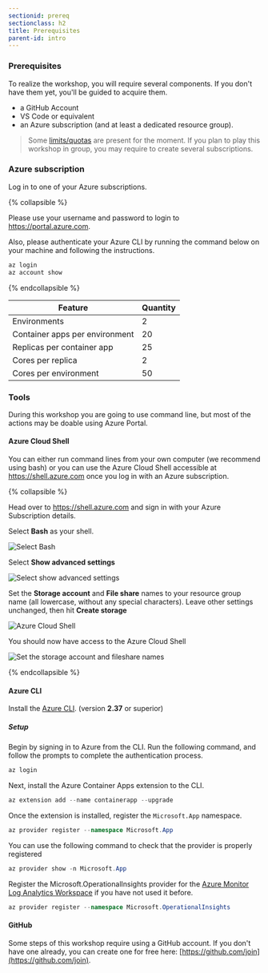 ```yaml
---
sectionid: prereq
sectionclass: h2
title: Prerequisites
parent-id: intro
---
```



### Prerequisites

To realize the workshop, you will require several components. If you don't have them yet, you'll be guided to acquire them.

- a GitHub Account
- VS Code or equivalent
- an Azure subscription (and at least a dedicated resource group).

> Some [limits/quotas](https://docs.microsoft.com/en-us/azure/container-apps/quotas) are present for the moment. If you plan to play this workshop in group, you may require to create several subscriptions.

### Azure subscription

Log in to one of your Azure subscriptions.

{% collapsible %}

Please use your username and password to login to <https://portal.azure.com>.

Also, please authenticate your Azure CLI by running the command below on your machine and following the instructions.

``` bash
az login
az account show
```

{% endcollapsible %}

| Feature | Quantity |
|---|---|
| Environments | 2 |
| Container apps per environment | 20 |
| Replicas per container app | 25 |
| Cores per replica | 2 |
| Cores per environment | 50 |

### Tools

During this workshop you are going to use command line, but most of the actions may be doable using Azure Portal. 

#### Azure Cloud Shell

You can either run command lines from your own computer (we recommend using bash) or you can use the Azure Cloud Shell accessible at <https://shell.azure.com> once you log in with an Azure subscription.

{% collapsible %}

Head over to <https://shell.azure.com> and sign in with your Azure Subscription details.

Select **Bash** as your shell.

![Select Bash](/media/intro/0-bash.png)

Select **Show advanced settings**

![Select show advanced settings](/media/intro/1-mountstorage-advanced.png)

Set the **Storage account** and **File share** names to your resource group name (all lowercase, without any special characters). Leave other settings unchanged, then hit **Create storage**

![Azure Cloud Shell](/media/intro/2-storageaccount-fileshare.png)

You should now have access to the Azure Cloud Shell

![Set the storage account and fileshare names](/media/intro/3-cloudshell.png)

{% endcollapsible %}

#### Azure CLI

Install the [Azure CLI](https://docs.microsoft.com/en-us/cli/azure/install-azure-cli). (version **2.37** or superior)

##### Setup

Begin by signing in to Azure from the CLI. Run the following command, and follow the prompts to complete the authentication process.

``` csharp
az login
```

Next, install the Azure Container Apps extension to the CLI.

``` csharp
az extension add --name containerapp --upgrade
```

Once the extension is installed, register the `Microsoft.App` namespace.

``` csharp
az provider register --namespace Microsoft.App
```

You can use the following command to check that the provider is properly registered

``` csharp
az provider show -n Microsoft.App
```

Register the Microsoft.OperationalInsights provider for the [Azure Monitor Log Analytics Workspace](https://docs.microsoft.com/en-us/azure/container-apps/observability?tabs=bash#azure-monitor-log-analytics) if you have not used it before.

``` csharp
az provider register --namespace Microsoft.OperationalInsights
```

#### GitHub

Some steps of this workshop require using a GitHub account. If you don't have one already, you can create one for free here: [https://github.com/join](https://github.com/join).
